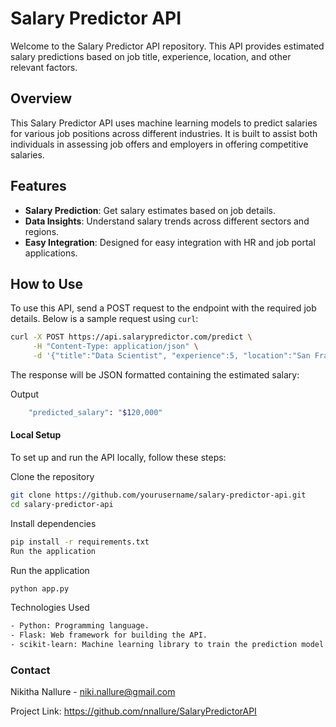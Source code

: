 
# Salary Predictor API

Welcome to the Salary Predictor API repository. This API provides estimated salary predictions based on job title, experience, location, and other relevant factors.

## Overview

This Salary Predictor API uses machine learning models to predict salaries for various job positions across different industries. It is built to assist both individuals in assessing job offers and employers in offering competitive salaries.

## Features

- **Salary Prediction**: Get salary estimates based on job details.
- **Data Insights**: Understand salary trends across different sectors and regions.
- **Easy Integration**: Designed for easy integration with HR and job portal applications.

## How to Use

To use this API, send a POST request to the endpoint with the required job details. Below is a sample request using `curl`:

```bash
curl -X POST https://api.salarypredictor.com/predict \
     -H "Content-Type: application/json" \
     -d '{"title":"Data Scientist", "experience":5, "location":"San Francisco"}'
```

The response will be JSON formatted containing the estimated salary:

Output
```bash
    "predicted_salary": "$120,000"
```

#### Local Setup
To set up and run the API locally, follow these steps:

Clone the repository
```bash
git clone https://github.com/yourusername/salary-predictor-api.git
cd salary-predictor-api
```

Install dependencies
```bash
pip install -r requirements.txt
Run the application
```

Run the application
```bash
python app.py
```

Technologies Used
```bash
- Python: Programming language.
- Flask: Web framework for building the API.
- scikit-learn: Machine learning library to train the prediction model.
```

### Contact
Nikitha Nallure - [niki.nallure@gmail.com](mailto:niki@nallure.com)

Project Link: https://github.com/nnallure/SalaryPredictorAPI
